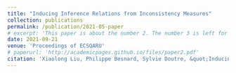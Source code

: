 ```yaml
---
title: "Inducing Inference Relations from Inconsistency Measures"
collection: publications
permalink: /publication/2021-05-paper
# excerpt: 'This paper is about the number 2. The number 3 is left for future work.'
date: 2021-09-21
venue: 'Proceedings of ECSQARU'
# paperurl: 'http://academicpages.github.io/files/paper2.pdf'
citation: 'Xiaolong Liu, Philippe Besnard, Sylvie Doutre, &quot;Inducing Inference Relations from Inconsistency Measures,&quot; in <i>Proceedings of 16th European Conference on Symbolic and Quantitative Approaches with Uncertainty</i>, Springer, 2021, pp. 486–498.'
---
```


<!-- The contents above will be part of a list of publications, if the user clicks the link for the publication than the contents of section will be rendered as a full page, allowing you to provide more information about the paper for the reader. When publications are displayed as a single page, the contents of the above "citation" field will automatically be included below this section in a smaller font. -->
